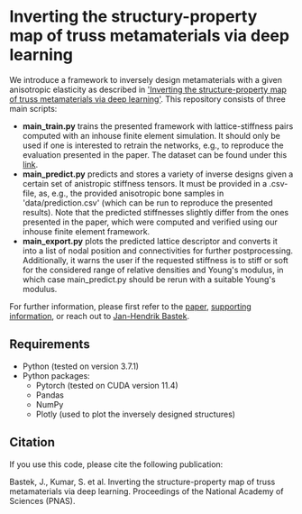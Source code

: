 # Inverting the structury-property map of truss metamaterials via deep learning

We introduce a framework to inversely design metamaterials with a given anisotropic elasticity as described in ['Inverting the structure-property map of truss metamaterials via deep learning'](www). 
This repository consists of three main scripts:
- **main_train.py** trains the presented framework with lattice-stiffness pairs computed with an inhouse finite element simulation. It should only be used if one is interested to retrain the networks, e.g., to reproduce the evaluation presented in the paper. The dataset can be found under this [link](https://doi.org/10.3929/ethz-b-000520254).
- **main_predict.py** predicts and stores a variety of inverse designs given a certain set of anistropic stiffness tensors. It must be provided in a .csv-file, as, e.g., the provided anisotropic bone samples in 'data/prediction.csv' (which can be run to reproduce the presented results). Note that the predicted stiffnesses slightly differ from the ones presented in the paper, which were computed and verified using our inhouse finite element framework.
- **main_export.py** plots the predicted lattice descriptor and converts it into a list of nodal position and connectivities for further postprocessing. Additionally, it warns the user if the requested stiffness is to stiff or soft for the considered range of relative densities and Young's modulus, in which case main_predict.py should be rerun with a suitable Young's modulus.

For further information, please first refer to the [paper](www), [supporting information](www), or reach out to [Jan-Hendrik Bastek](mailto:jbastek@ethz.ch).

## Requirements

- Python (tested on version  3.7.1)
- Python packages:
  - Pytorch (tested on CUDA version 11.4)
  - Pandas
  - NumPy
  - Plotly (used to plot the inversely designed structures)

## Citation
If you use this code, please cite the following publication:

Bastek, J., Kumar, S. et al. Inverting the structure-property map of truss metamaterials via deep learning. Proceedings of the National Academy of Sciences (PNAS).

